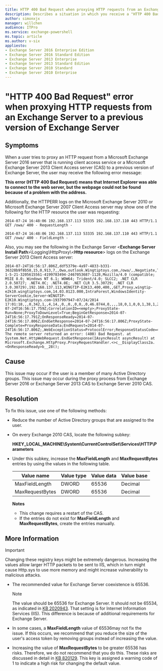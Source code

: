```yaml
---
title: HTTP 400 Bad Request when proxying HTTP requests from an Exchange Server
description: Describes a situation in which you receive a "HTTP 400 Bad Request" error message when proxying HTTP requests from an Exchange Server to a previous version of Exchange Server.
author: simonxjx
manager: willchen
audience: ITPro
ms.service: exchange-powershell
ms.topic: article
ms.author: v-six
appliesto:
- Exchange Server 2016 Enterprise Edition
- Exchange Server 2016 Standard Edition
- Exchange Server 2013 Enterprise
- Exchange Server 2013 Standard Edition
- Exchange Server 2010 Standard
- Exchange Server 2010 Enterprise
---
```


# "HTTP 400 Bad Request" error when proxying HTTP requests from an Exchange Server to a previous version of Exchange Server

## Symptoms

When a user tries to proxy an HTTP request from a Microsoft Exchange Server 2016 server that is running client access service or a Microsoft Exchange Server 2013 Client Access server (CAS) to a previous version of Exchange Server, the user may receive the following error message: 

**This error (HTTP 400 Bad Request) means that Internet Explorer was able to connect to the web server, but the webpage could not be found because of a problem with the address.** 
 
Additionally, the HTTPERR logs on the Microsoft Exchange Server 2010 or Microsoft Exchange Server 2007 Client Access server may show one of the following for the HTTP resource the user was requesting: 

```asciidoc
2014-07-24 16:48:06 192.168.137.113 53335 192.168.137.110 443 HTTP/1.1 GET /owa/ 400 - RequestLength -

2014-07-24 16:48:06 192.168.137.113 53335 192.168.137.110 443 HTTP/1.1 GET /owa/ 400 - FieldLength - 
```

Also, you may see the following in the Exchange Server <**Exchange Server Install Path**>\Logging\HttpProxy\\<**Http resource**> logs on the Exchange Server 2013 Client Access server:
   
```asciidoc
2014-07-24T16:56:17.806Z,ddf5379e-4a97-4833-b331-36328b9f8b58,15,0,913,7,,Owa,outlook.Wingtiptoys.com,/owa/,,Negotiate,True,WINGTIPTOYS\user003,,Sid~S-1-5-21-3205615561-4199783494-2467053687-1128,Mozilla/4.0 (compatible; MSIE 8.0; Windows NT 6.1; WOW64; Trident/4.0; SLCC2; .NET CLR 2.0.50727; .NET4.0C; .NET4.0E; .NET CLR 3.5.30729; .NET CLR 3.0.30729),192.168.137.113,WINGTIP-E2K13,400,400,,GET,Proxy,wingtip-e2k10.wingtiptoys.com,14.03.0123.000,IntraForest,WindowsIdentity-ServerCookie,Server~WINGTIP-E2K10.Wingtiptoys.com~1937997947~07/24/2014 17:01:18,,,0,342,1,,4,14,,0,,0,,0,0,,0,46.8744,0,,,,18,0,1,0,0,1,38,1,20,20,20,24,43,,,BeginRequest=2014-07-24T16:56:17.759Z;CorrelationID=<empty>;ProxyState-Run=None;ProxyToDownLevel=True;BeginGetResponse=2014-07-24T16:56:17.791Z;OnResponseReady=2014-07-24T16:56:17.806Z;EndGetResponse=2014-07-24T16:56:17.806Z;ProxyState-Complete=ProxyResponseData;EndRequest=2014-07-24T16:56:17.806Z;,WebExceptionStatus=ProtocolError;ResponseStatusCode=400;WebException=System.Net.WebException: The remote server returned an error: (400) Bad Request. at System.Net.HttpWebRequest.EndGetResponse(IAsyncResult asyncResult) at Microsoft.Exchange.HttpProxy.ProxyRequestHandler.<>c__DisplayClass2a.<OnResponseReady>b__28();  
```

## Cause

This issue may occur if the user is a member of many Active Directory groups. This issue may occur during the proxy process from Exchange Server 2016 or Exchange Server 2013 CAS to Exchange Server 2010 CAS. 

## Resolution

To fix this issue, use one of the following methods: 

- Reduce the number of Active Directory groups that are assigned to the user.    
- On every Exchange 2010 CAS, locate the following subkey:    
 
    **HKEY_LOCAL_MACHINE\System\CurrentControlSet\Services\HTTP\Parameters** 
 
- Under this subkey, increase the **MaxFieldLength** and **MaxRequestBytes** entries by using the values in the following table.

    |Value name   |Value type |  Value data  | Value base  |
    |-|-|-|-|
    | MaxFieldLength| DWORD| 65536| Decimal  |
    |MaxRequestBytes|DWORD|65536|Decimal |
    
    **Notes** 
     
    - This change requires a restart of the CAS.    
    - If the entries do not exist for **MaxFieldLength** and **MaxRequestBytes**, create the entries manually.    
 
## More Information

> [!IMPORTANT]
> Changing these registry keys might be extremely dangerous. Increasing the values allow larger HTTP packets to be sent to IIS, which in turn might cause Http.sys to use more memory and might increase vulnerability to malicious attacks.
 
- The recommended value for Exchange Server coexistence is 65536.

    > [!NOTE]
    > The value should be 65536 for Exchange Server. It should not be 65534, as indicated in [KB 2020943](https://support.microsoft.com/help/2020943). That setting is for Internet Information Services (IIS). This difference is because of additional requirements for Exchange Server.    
- In some cases, a **MaxFieldLength** value of 65536may not fix the issue. If this occurs, we recommend that you reduce the size of the user's access token by removing groups instead of increasing the value.    
- Increasing the value of **MaxRequestBytes** to be greater 65536 has risks. Therefore, we do not recommend that you do this. These risks are discussed in detail in [KB 820129](https://support.microsoft.com/help/820129). This key is assigned a warning code of 1 to indicate a high risk for changing the default value.
